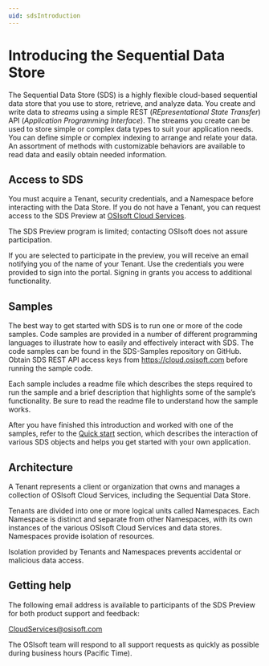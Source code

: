 ```yaml
---
uid: sdsIntroduction
---
```



Introducing the Sequential Data Store
=====================================

The Sequential Data Store (SDS) is a highly flexible cloud-based sequential data store that you use to store, 
retrieve, and analyze data. You 
create and write data to *streams* using a simple REST (*REpresentational State Transfer*) API (*Application 
Programming Interface*). The streams you create can be used to store simple or complex data types to suit 
your application needs. You can define simple or complex indexing to arrange and relate your data. An assortment 
of methods with customizable behaviors are available to read data and easily obtain needed information.


Access to SDS
------------

You must acquire a Tenant, security credentials, and a Namespace before interacting with the Data Store. If you do not 
have a Tenant, you can request access to the SDS Preview at [OSIsoft Cloud Services](mailto://cloudservices@osisoft.com).

The SDS Preview program is limited; contacting OSIsoft does not assure participation.


If you are selected to
participate in the preview, you will receive an email notifying you of the name of your Tenant. 
Use the credentials you were provided to sign into the portal. Signing in grants you access 
to additional functionality.

Samples
------------

The best way to get started with SDS is to run one or more of the code samples. Code samples are 
provided in a number of different programming languages to illustrate how to easily and effectively 
interact with SDS. The code samples can be found in the SDS-Samples repository on GitHub. Obtain SDS 
REST API access keys from https://cloud.osisoft.com before running the sample code.

Each sample includes a readme file which describes the steps required to run the sample and a brief description 
that highlights some of the sample’s functionality. Be sure to read the readme file to understand 
how the sample works.

After you have finished this introduction and worked with one of the samples, refer to 
the [Quick start](xref:sdsQuickStart#sds-quick-start) section, which describes the interaction of 
various SDS objects and helps you get started with your own application.


Architecture
------------

A Tenant represents a client or organization that owns and manages a collection of OSIsoft Cloud Services, including 
the Sequential Data Store. 

Tenants are divided into one or more logical units called Namespaces. Each Namespace is distinct and separate from 
other Namespaces, with its own instances of the various OSIsoft Cloud Services and data stores. 
Namespaces provide isolation of resources. 

Isolation provided by Tenants and Namespaces prevents accidental or malicious data access. 

Getting help
------------

The following email address is available to participants of the SDS
Preview for both product support and feedback:

[CloudServices@osisoft.com](mailto://CloudServices@osisoft.com)

The OSIsoft team will respond to all support requests as
quickly as possible during business hours (Pacific Time).
